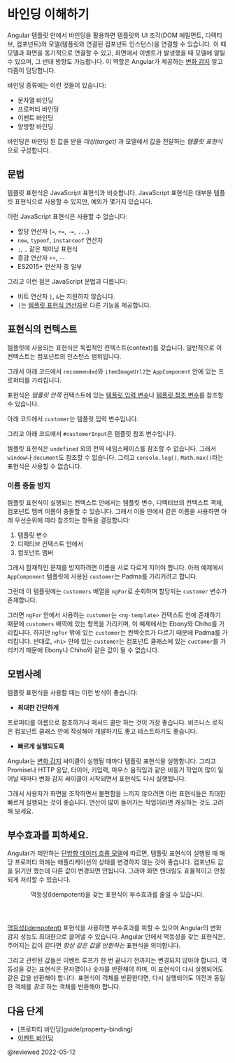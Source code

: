 <!--
# Understanding binding
-->
# 바인딩 이해하기

<!--
In an Angular template, a binding creates a live connection between a part of the UI created from a template (a DOM element, directive, or component) and the model (the component instance to which the template belongs). This connection can be used to synchronize the view with the model, to notify the model when an event or user action takes place in the view, or both. Angular's [Change Detection](guide/change-detection) algorithm is responsible for keeping the view and the model in sync.

Examples of binding include:

* text interpolations
* property binding
* event binding
* two-way binding

Bindings always have two parts: a _target_ which will receive the bound value, and a _template expression_ which produces a value from the model.
-->
Angular 템플릿 안에서 바인딩을 활용하면 템플릿의 UI 조각(DOM 에릴먼트, 디렉티브, 컴포넌트)와 모델(템플릿와 연결된 컴포넌트 인스턴스)을 연결할 수 있습니다.
이 때 모델과 화면을 동기적으로 연결할 수 있고, 화면에서 이벤트가 발생했을 때 모델에 알릴 수 있으며, 그 반대 방향도 가능합니다.
이 역할은 Angular가 제공하는 [변화 감지](guide/change-detection) 알고리즘이 담당합니다.

바인딩 종류에는 이런 것들이 있습니다:

* 문자열 바인딩
* 프로퍼티 바인딩
* 이벤트 바인딩
* 양방향 바인딩

바인딩은 바인딩 된 값을 받을 _대상(target)_ 과 모델에서 값을 전달하는 _템플릿 표현식_ 으로 구성합니다.


<!--
## Syntax
-->
## 문법

<!--
Template expressions are similar to JavaScript expressions.
Many JavaScript expressions are legal template expressions, with the following exceptions.

You can't use JavaScript expressions that have or promote side effects, including:

* Assignments (`=`, `+=`, `-=`, `...`)
* Operators such as `new`, `typeof`, or `instanceof`
* Chaining expressions with <code>;</code> or <code>,</code>
* The increment and decrement operators `++` and `--`
* Some of the ES2015+ operators

Other notable differences from JavaScript syntax include:

* No support for the bitwise operators such as `|` and `&`
* New [template expression operators](guide/template-expression-operators), such as `|`
-->
템플릿 표현식은 JavaScript 표현식과 비슷합니다.
JavaScript 표현식은 대부분 템플릿 표현식으로 사용할 수 있지만, 예외가 몇가지 있습니다.

이런 JavaScript 표현식은 사용할 수 없습니다:

* 할당 연산자 (`=`, `+=`, `-=`, `...`)
* `new`, `typeof`, `instanceof` 연산자
* <code>;</code>, <code>,</code> 같은 체이닝 표현식
* 증감 연산자 `++`, `--`
* ES2015+ 연산자 중 일부

그리고 이런 점은 JavaScript 문법과 다릅니다:

* 비트 연산자 `|`, `&`는 지원하지 않습니다.
* `|`는 [템플릿 표현식 연산자](guide/template-expression-operators)로 다른 기능을 제공합니다.


<!--
## Expression context
-->
## 표현식의 컨텍스트

<!--
Interpolated expressions have a context&mdash;a particular part of the application to which the expression belongs.  Typically, this context is the component instance.

In the following snippet, the expression `recommended` and the expression `itemImageUrl2` refer to properties of the `AppComponent`.

<code-example path="interpolation/src/app/app.component.html" region="component-context" header="src/app/app.component.html"></code-example>

An expression can also refer to properties of the _template's_ context such as a [template input variable](guide/structural-directives#shorthand) or a [template reference variable](guide/template-reference-variables).

The following example uses a template input variable of `customer`.

<code-example path="interpolation/src/app/app.component.html" region="template-input-variable" header="src/app/app.component.html (template input variable)"></code-example>

This next example features a template reference variable, `#customerInput`.

<code-example path="interpolation/src/app/app.component.html" region="template-reference-variable" header="src/app/app.component.html (template reference variable)"></code-example>

<div class="alert is-helpful">

Template expressions cannot refer to anything in the global namespace, except `undefined`.  They can't refer to `window` or `document`.  Additionally, they can't call `console.log()` or `Math.max()` and are restricted to referencing members of the expression context.

</div>
-->
템플릿에 사용되는 표현식은 독립적인 컨텍스트\(context\)를 갖습니다.
일반적으로 이 컨텍스트는 컴포넌트의 인스턴스 범위입니다.

그래서 아래 코드에서 `recommended`와 `itemImageUrl2`는 `AppComponent` 안에 있는 프로퍼티를 가리킵니다.

<code-example path="interpolation/src/app/app.component.html" region="component-context" header="src/app/app.component.html"></code-example>

표현식은 _템플릿 안쪽_ 컨텍스트에 있는 [템플릿 입력 변수](guide/structural-directives#shorthand)나 [템플릿 참조 변수](guide/template-reference-variables)를 참조할 수 있습니다.

아래 코드에서 `customer`는 템플릿 입력 변수입니다.

<code-example path="interpolation/src/app/app.component.html" region="template-input-variable" header="src/app/app.component.html (템플릿 입력 변수)"></code-example>

그리고 아래 코드에서 `#customerInput`은 템플릿 참조 변수입니다.

<code-example path="interpolation/src/app/app.component.html" region="template-reference-variable" header="src/app/app.component.html (템플릿 참조 변수)"></code-example>

<div class="alert is-helpful">

템플릿 표현식은 `undefined` 외의 전역 네임스페이스를 참조할 수 없습니다.
그래서 `window`나 `document`도 참조할 수 없습니다.
그리고 `console.log()`, `Math.max()`라는 표현식은 사용할 수 없습니다.

</div>


<!--
### Preventing name collisions
-->
### 이름 충돌 방지

<!--
The context against which an expression evaluates is the union of the template variables, the directive's context object&mdash;if it has one&mdash;and the component's members.
If you reference a name that belongs to more than one of these namespaces, Angular applies the following precedence logic to determine the context:

1. The template variable name.
1. A name in the directive's context.
1. The component's member names.

To avoid variables shadowing variables in another context, keep variable names unique.
In the following example, the `AppComponent` template greets the `customer`, Padma.

An `ngFor` then lists each `customer` in the `customers` array.

<code-example path="interpolation/src/app/app.component.1.ts" region="var-collision" header="src/app/app.component.ts"></code-example>

The `customer` within the `ngFor` is in the context of an `<ng-template>` and so refers to the `customer` in the `customers` array, in this case Ebony and Chiho.
This list does not feature Padma because `customer` outside of the `ngFor` is in a different context.
Conversely, `customer` in the `<h1>` doesn't include Ebony or Chiho because the context for this `customer` is the class and the class value for `customer` is Padma.
-->
템플릿 표현식이 실행되는 컨텍스트 안에서는 템플릿 변수, 디렉티브의 컨텍스트 객체, 컴포넌트 멤버 이름이 충돌할 수 있습니다.
그래서 이들 안에서 같은 이름을 사용하면 아래 우선순위에 따라 참조되는 항목을 결정합니다:

1. 템플릿 변수
1. 디렉티브 컨텍스트 안에서
1. 컴포넌트 멤버

그래서 잠재적인 문제를 방지하려면 이름을 서로 다르게 지어야 합니다.
아래 예제에서 `AppComponent` 템플릿에 사용된 `customer`는 Padma를 가리키려고 합니다.

그런데 이 템플릿에는 `customers` 배열을 `ngFor`로 순회하며 할당되는 `customer` 변수가 존재합니다.

<code-example path="interpolation/src/app/app.component.1.ts" region="var-collision" header="src/app/app.component.ts"></code-example>

그러면 `ngFor` 안에서 사용하는 `customer`는 `<ng-template>` 컨텍스트 안에 존재하기 때문에 `customers` 배역에 있는 항목을 가리키며, 이 예제에서는 Ebony와 Chiho를 가리킵니다.
하지만 `ngFor` 밖에 있는 `customer`는 컨텍슷트가 다르기 때문에 Padma를 가리킵니다.
반대로, `<h1>` 안에 있는 `customer`는 컴포넌트 클래스에 있는 `customer`를 가리키기 때문에 Ebony나 Chiho와 같은 값이 될 수 없습니다.


<!--
## Expression best practices
-->
## 모범사례

<!--
When using template a expression, follow these best practices:

* **Use short expressions**

Use property names or method calls whenever possible.  Keep application and business logic in the component, where it is accessible to develop and test.

* **Quick execution**

Angular executes a template expression after every [change detection](guide/glossary#change-detection) cycle.  Many asynchronous activities trigger change detection cycles, such as promise resolutions, HTTP results, timer events, key presses and mouse moves.

An expression should finish quickly to keep the user experience as efficient as possible, especially on slower devices.  Consider caching values when their computation requires greater resources.
-->
템플릿 표현식을 사용할 때는 이런 방식이 좋습니다:

* **최대한 간단하게**

프로퍼티를 이름으로 참조하거나 메서드 콜만 하는 것이 가장 좋습니다.
비즈니스 로직은 컴포넌트 클래스 안에 작성해야 개발하기도 좋고 테스트하기도 좋습니다.

* **빠르게 실행되도록**

Angular는 [변화 감지](guide/glossary#change-detection) 싸이클이 실행될 때마다 템플릿 표현식을 실행합니다.
그리고 Promise나 HTTP 응답, 타이머, 키입력, 마우스 움직임과 같은 비동기 작업이 많이 일어날 때마다 변화 감지 싸이클이 시작되면서 표현식도 다시 실행됩니다.

그래서 사용자가 화면을 조작하면서 불편함을 느끼지 않으려면 이런 표현식들은 최대한 빠르게 실행되는 것이 좋습니다.
연산이 많이 들어가는 작업이라면 캐싱하는 것도 고려해 보세요.


<!--
## No visible side effects
-->
## 부수효과를 피하세요.

<!--
According to Angular's [unidirectional data flow model](guide/glossary#unidirectional-data-flow), a template expression should not change any application state other than the value of the target property.  Reading a component value should not change some other displayed value.  The view should be stable throughout a single rendering pass.

  <div class="callout is-important">
    <header>Idempotent expressions reduce side effects</header>

An [idempotent](https://en.wikipedia.org/wiki/Idempotence) expression is free of side effects and improves Angular's change detection performance.  In Angular terms, an idempotent expression always returns *exactly the same thing* until one of its dependent values changes.

Dependent values should not change during a single turn of the event loop.  If an idempotent expression returns a string or a number, it returns the same string or number if you call it twice consecutively.  If the expression returns an object, including an `array`, it returns the same object *reference* if you call it twice consecutively.

  </div>
-->
Angular가 제안하는 [단방향 데이터 흐름 모델](guide/glossary#unidirectional-data-flow)에 따르면, 템플릿 표현식이 실행될 때 해당 프로퍼티 외에는 애플리케이션의 상태를 변경하지 않는 것이 좋습니다.
컴포넌트 값을 읽기만 했는데 다른 값이 변경되면 안됩니다.
그래야 화면 렌더링도 효율적이고 안정되게 처리할 수 있습니다.

  <div class="callout is-important">
    <header>멱등성(Idempotent)을 갖는 표현식이 부수효과를 줄일 수 있습니다.</header>

[멱등성(idempotent)](https://en.wikipedia.org/wiki/Idempotence) 표현식을 사용하면 부수효과를 피할 수 있으며 Angular의 변화 감지 성능도 최대한으로 끌어낼 수 있습니다.
Angular 안에서 멱등성을 갖는 표현식은, 주어지는 값이 같다면 *항상 같은 값을 반환하는* 표현식을 의미합니다.

그리고 관련된 값들은 이벤트 루프가 한 번 끝나기 전까지는 변경되지 않아야 합니다.
멱등성을 갖는 표현식은 문자열이나 숫자를 반환해야 하며, 이 표현식이 다시 실행되어도 같은 값을 반환해야 합니다.
표현식이 객체를 반환한다면, 다시 실행되어도 이전과 동일한 객체를 *참조* 하는 객체를 반환해야 합니다.

  </div>

<!--
 ## What's next
-->
## 다음 단계

<!--
* [Property binding](guide/property-binding)
* [Event binding](guide/event-binding)
-->
* [프로퍼티 바인딩]guide/property-binding)
* [이벤트 바인딩](guide/event-binding)

@reviewed 2022-05-12
